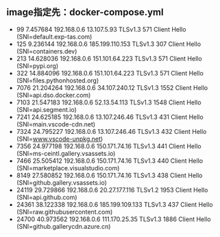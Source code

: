 ## image指定先：docker-compose.yml
- 99	7.457684	192.168.0.6	13.107.5.93	TLSv1.3	571	Client Hello (SNI=default.exp-tas.com)
- 125	9.236144	192.168.0.6	185.199.110.153	TLSv1.3	307	Client Hello (SNI=containers.dev)
- 213	14.628036	192.168.0.6	151.101.64.223	TLSv1.3	571	Client Hello (SNI=pypi.org)
- 322	14.884096	192.168.0.6	151.101.64.223	TLSv1.3	571	Client Hello (SNI=files.pythonhosted.org)
- 7076	21.204264	192.168.0.6	34.107.240.12	TLSv1.3	1552	Client Hello (SNI=api.dso.docker.com)
- 7103	21.547183	192.168.0.6	52.13.54.113	TLSv1.3	1548	Client Hello (SNI=api.segment.io)
- 7241	24.625185	192.168.0.6	13.107.246.46	TLSv1.3	431	Client Hello (SNI=main.vscode-cdn.net)
- 7324	24.795227	192.168.0.6	13.107.246.46	TLSv1.3	432	Client Hello (SNI=www.vscode-unpkg.net)
- 7356	24.977198	192.168.0.6	150.171.74.16	TLSv1.3	441	Client Hello (SNI=ms-ceintl.gallery.vsassets.io)
- 7466	25.505412	192.168.0.6	150.171.74.16	TLSv1.3	440	Client Hello (SNI=marketplace.visualstudio.com)
- 8149	27.580852	192.168.0.6	150.171.74.16	TLSv1.3	438	Client Hello (SNI=github.gallery.vsassets.io)
- 24119	29.729866	192.168.0.6	20.27.177.116	TLSv1.2	1953	Client Hello (SNI=api.github.com)
- 24361	38.122338	192.168.0.6	185.199.109.133	TLSv1.3	437	Client Hello (SNI=raw.githubusercontent.com)
- 24700	40.973562	192.168.0.6	111.170.25.35	TLSv1.3	1886	Client Hello (SNI=github.gallerycdn.azure.cn)